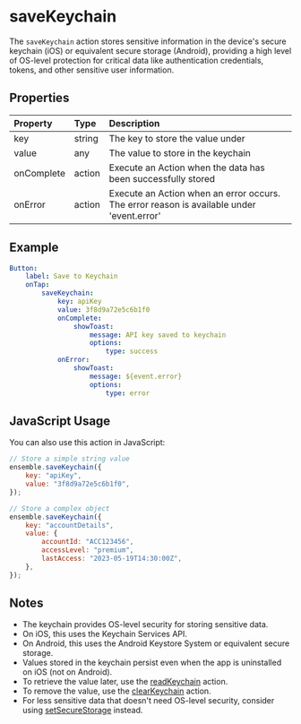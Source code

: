 # saveKeychain

The `saveKeychain` action stores sensitive information in the device's secure keychain (iOS) or equivalent secure storage (Android), providing a high level of OS-level protection for critical data like authentication credentials, tokens, and other sensitive user information.

## Properties

| Property   | Type   | Description                                                                               |
| :--------- | :----- | :---------------------------------------------------------------------------------------- |
| key        | string | The key to store the value under                                                          |
| value      | any    | The value to store in the keychain                                                        |
| onComplete | action | Execute an Action when the data has been successfully stored                              |
| onError    | action | Execute an Action when an error occurs. The error reason is available under 'event.error' |

## Example

```yaml
Button:
    label: Save to Keychain
    onTap:
        saveKeychain:
            key: apiKey
            value: 3f8d9a72e5c6b1f0
            onComplete:
                showToast:
                    message: API key saved to keychain
                    options:
                        type: success
            onError:
                showToast:
                    message: ${event.error}
                    options:
                        type: error
```

## JavaScript Usage

You can also use this action in JavaScript:

```javascript
// Store a simple string value
ensemble.saveKeychain({
    key: "apiKey",
    value: "3f8d9a72e5c6b1f0",
});

// Store a complex object
ensemble.saveKeychain({
    key: "accountDetails",
    value: {
        accountId: "ACC123456",
        accessLevel: "premium",
        lastAccess: "2023-05-19T14:30:00Z",
    },
});
```

## Notes

-   The keychain provides OS-level security for storing sensitive data.
-   On iOS, this uses the Keychain Services API.
-   On Android, this uses the Android Keystore System or equivalent secure storage.
-   Values stored in the keychain persist even when the app is uninstalled on iOS (not on Android).
-   To retrieve the value later, use the [readKeychain](/actions/read-keychain) action.
-   To remove the value, use the [clearKeychain](/actions/clear-keychain) action.
-   For less sensitive data that doesn't need OS-level security, consider using [setSecureStorage](/actions/set-secure-storage) instead.
